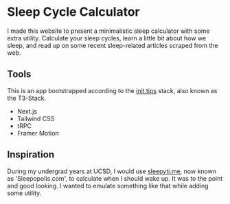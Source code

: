 # Sleep Cycle Calculator

I made this website to present a minimalistic sleep calculator with some extra utility. Calculate your sleep cycles, learn a little bit about how we sleep, and read up on some recent sleep-related articles scraped from the web.

## Tools

This is an app bootstrapped according to the [init.tips](https://init.tips) stack, also known as the T3-Stack.

- Next.js
- Tailwind CSS
- tRPC
- Framer Motion

## Inspiration

During my undergrad years at UCSD, I would use [sleepyti.me](https://sleepopolis.com/calculators/sleep/), now known as 'Sleepopolis.com', to calculate when I should wake up.
It was to the point and good looking. I wanted to emulate something like that while adding some utility.
